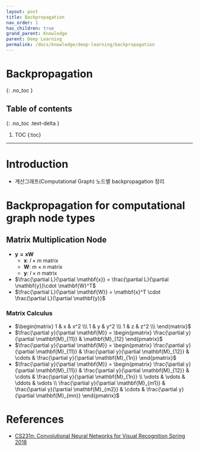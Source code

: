 ```yaml
---
layout: post
title: Backpropagation
nav_order: 1
has_children: true
grand_parent: Knowledge
parent: Deep Learning
permalink: /docs/knowledge/deep-learning/backpropagation
---
```


# Backpropagation
{: .no_toc }

## Table of contents
{: .no_toc .text-delta }

1. TOC
{:toc}

---

# Introduction
* 계산그래프(Computational Graph) 노드별 backpropagation 정리

# Backpropagation for computational graph node types

## Matrix Multiplication Node
- $\mathbf{y=xW}$
  - $\mathbf{x}$: $l \times m$ matrix
  - $\mathbf{W}$: $m \times n$ matrix
  - $\mathbf{y}$: $l \times n$ matrix 
- $\frac{\partial L}{\partial \mathbf{x}} = \frac{\partial L}{\partial \mathbf{y}}\cdot \mathbf{W}^T$
- $\frac{\partial L}{\partial \mathbf{W}} = \mathbf{x}^T \cdot \frac{\partial L}{\partial \mathbf{y}}$

### Matrix Calculus
- $\begin{matrix}
    1 & x & x^2 \\\
    1 & y & y^2 \\\
    1 & z & z^2 \\\
    \end{matrix}$
- $\frac{\partial y}{\partial \mathbf{M}} = \begin{pmatrix} \frac{\partial y}{\partial \mathbf{M}_{11}} & \mathbf{M}_{12} \end{pmatrix}$
- $\frac{\partial y}{\partial \mathbf{M}} = \begin{pmatrix} \frac{\partial y}{\partial \mathbf{M}_{11}} & \frac{\partial y}{\partial \mathbf{M}_{12}} & \cdots & \frac{\partial y}{\partial \mathbf{M}_{1n}} \end{pmatrix}$
- $\frac{\partial y}{\partial \mathbf{M}} = \begin{pmatrix} \frac{\partial y}{\partial \mathbf{M}_{11}} & \frac{\partial y}{\partial \mathbf{M}_{12}} & \cdots & \frac{\partial y}{\partial \mathbf{M}_{1n}} \\
 \vdots  & \vdots & \ddots & \vdots \\
 \frac{\partial y}{\partial \mathbf{M}_{m1}} & \frac{\partial y}{\partial \mathbf{M}_{m2}} & \cdots & \frac{\partial y}{\partial \mathbf{M}_{mn}} \end{pmatrix}$

# References
- [CS231n: Convolutional Neural Networks for Visual Recognition Spring 2018](http://cs231n.stanford.edu/2018/)
